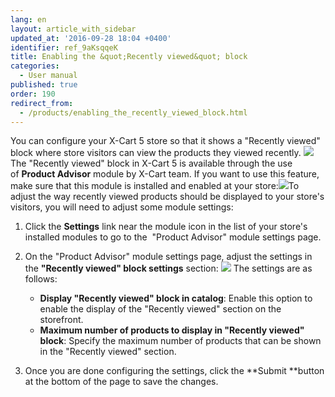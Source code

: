 ```yaml
---
lang: en
layout: article_with_sidebar
updated_at: '2016-09-28 18:04 +0400'
identifier: ref_9aKsqqeK
title: Enabling the &quot;Recently viewed&quot; block
categories:
  - User manual
published: true
order: 190
redirect_from:
  - /products/enabling_the_recently_viewed_block.html
---
```

You can configure your X-Cart 5 store so that it shows a "Recently viewed" block where store visitors can view the products they viewed recently. 
![]({{site.baseurl}}/attachments/6389772/6586379.png)
The "Recently viewed" block in X-Cart 5 is available through the use of **Product Advisor** module by X-Cart team. If you want to use this feature, make sure that this module is installed and enabled at your store:![]({{site.baseurl}}/attachments/6389778/8717811.png)To adjust the way recently viewed products should be displayed to your store's visitors, you will need to adjust some module settings:

1.  Click the **Settings** link near the module icon in the list of your store's installed modules to go to the  "Product Advisor" module settings page.
2.  On the "Product Advisor" module settings page, adjust the settings in the **"Recently viewed" block settings** section:
    ![]({{site.baseurl}}/attachments/6389772/8717922.png)
    The settings are as follows:
    *   **Display "Recently viewed" block in catalog**: Enable this option to enable the display of the "Recently viewed" section on the storefront.
    *   **Maximum number of products to display in "Recently viewed" block**: Specify the maximum number of products that can be shown in the "Recently viewed" section.

3.  Once you are done configuring the settings, click the **Submit **button at the bottom of the page to save the changes.

